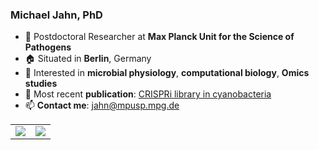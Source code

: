 

### Michael Jahn, PhD

- 🔭 Postdoctoral Researcher at **Max Planck Unit for the Science of Pathogens**
- 🏠 Situated in **Berlin**, Germany
- 🌱 Interested in **microbial physiology**, **computational biology**, **Omics studies**
- 📝 Most recent **publication**: [CRISPRi library in cyanobacteria](https://www.biorxiv.org/content/10.1101/2023.02.13.528328v1)
- 📫 **Contact me**: jahn@mpusp.mpg.de


<p align="center">
<table align="center">
<tr border="none">
<td width="50%" align="center">
  
  <img  align="center"  src="https://github-readme-stats.vercel.app/api?username=m-jahn&theme=transparent&show_icons=true&count_private=true" />
  <!--
  <br></br>
  <img  title="🔥 Get streak stats for your profile at git.io/streak-stats" alt="Mark streak" src="https://github-readme-streak-stats.herokuapp.com/?user=m-jahn&theme=transparent&hide_border=false" />  
  -->
</td>

<td width="50%" align="center">

  <img  align="center"  src="https://github-readme-stats.anuraghazra1.vercel.app/api/top-langs/?username=m-jahn&theme=transparent&layout=compact&langs_count=6"/>
  
  </td>
</tr>
</table>
</p>        
